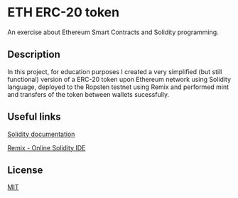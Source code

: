 # ETH ERC-20 token
An exercise about Ethereum Smart Contracts and Solidity programming.

## Description
In this project, for education purposes I created a very simplified (but still functional) version of a ERC-20 token upon Ethereum network using Solidity language, deployed to the Ropsten testnet using Remix and performed mint and transfers of the token between wallets sucessfully.

## Useful links
[Solidity documentation](https://docs.soliditylang.org/en/v0.8.9/)

[Remix - Online Solidity IDE](http://remix.ethereum.org/)

## License
[MIT](https://choosealicense.com/licenses/mit/)
